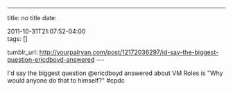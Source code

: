 ---
title: no title
date:

 2011-10-31T21:07:52-04:00  
tags:  []

tumblr_url:
http://yourpalryan.com/post/12172036297/id-say-the-biggest-question-ericdboyd-answered
\-\--

I'd say the biggest question \@ericdboyd answered about VM Roles is "Why
would anyone do that to himself?" \#cpdc
